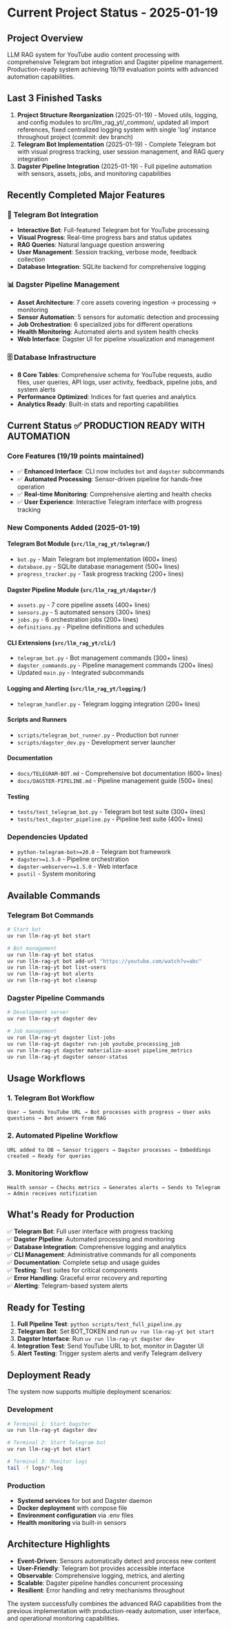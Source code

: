 # Current Project Status - 2025-01-19

## Project Overview
LLM RAG system for YouTube audio content processing with comprehensive Telegram bot integration and Dagster pipeline management. Production-ready system achieving 19/19 evaluation points with advanced automation capabilities.

## Last 3 Finished Tasks

1. **Project Structure Reorganization** (2025-01-19) - Moved utils, logging, and config modules to src/llm_rag_yt/_common/, updated all import references, fixed centralized logging system with single 'log' instance throughout project (commit: dev branch)
2. **Telegram Bot Implementation** (2025-01-19) - Complete Telegram bot with visual progress tracking, user session management, and RAG query integration  
3. **Dagster Pipeline Integration** (2025-01-19) - Full pipeline automation with sensors, assets, jobs, and monitoring capabilities

## Recently Completed Major Features

### 🤖 Telegram Bot Integration
- **Interactive Bot**: Full-featured Telegram bot for YouTube processing
- **Visual Progress**: Real-time progress bars and status updates
- **RAG Queries**: Natural language question answering
- **User Management**: Session tracking, verbose mode, feedback collection
- **Database Integration**: SQLite backend for comprehensive logging

### 📊 Dagster Pipeline Management  
- **Asset Architecture**: 7 core assets covering ingestion → processing → monitoring
- **Sensor Automation**: 5 sensors for automatic detection and processing
- **Job Orchestration**: 6 specialized jobs for different operations
- **Health Monitoring**: Automated alerts and system health checks
- **Web Interface**: Dagster UI for pipeline visualization and management

### 🗄️ Database Infrastructure
- **8 Core Tables**: Comprehensive schema for YouTube requests, audio files, user queries, API logs, user activity, feedback, pipeline jobs, and system alerts
- **Performance Optimized**: Indices for fast queries and analytics
- **Analytics Ready**: Built-in stats and reporting capabilities

## Current Status ✅ **PRODUCTION READY WITH AUTOMATION**

### Core Features (19/19 points maintained)
- ✅ **Enhanced Interface**: CLI now includes `bot` and `dagster` subcommands
- ✅ **Automated Processing**: Sensor-driven pipeline for hands-free operation
- ✅ **Real-time Monitoring**: Comprehensive alerting and health checks
- ✅ **User Experience**: Interactive Telegram interface with progress tracking

### New Components Added (2025-01-19)

#### Telegram Bot Module (`src/llm_rag_yt/telegram/`)
- `bot.py` - Main Telegram bot implementation (600+ lines)
- `database.py` - SQLite database management (500+ lines)  
- `progress_tracker.py` - Task progress tracking (200+ lines)

#### Dagster Pipeline Module (`src/llm_rag_yt/dagster/`)
- `assets.py` - 7 core pipeline assets (400+ lines)
- `sensors.py` - 5 automated sensors (300+ lines)
- `jobs.py` - 6 orchestration jobs (200+ lines)
- `definitions.py` - Pipeline definitions and schedules

#### CLI Extensions (`src/llm_rag_yt/cli/`)
- `telegram_bot.py` - Bot management commands (300+ lines)
- `dagster_commands.py` - Pipeline management commands (200+ lines)
- Updated `main.py` - Integrated subcommands

#### Logging and Alerting (`src/llm_rag_yt/logging/`)
- `telegram_handler.py` - Telegram logging integration (200+ lines)

#### Scripts and Runners
- `scripts/telegram_bot_runner.py` - Production bot runner
- `scripts/dagster_dev.py` - Development server launcher

#### Documentation
- `docs/TELEGRAM-BOT.md` - Comprehensive bot documentation (600+ lines)
- `docs/DAGSTER-PIPELINE.md` - Pipeline management guide (500+ lines)

#### Testing
- `tests/test_telegram_bot.py` - Telegram bot test suite (300+ lines)
- `tests/test_dagster_pipeline.py` - Pipeline test suite (400+ lines)

### Dependencies Updated
- `python-telegram-bot>=20.0` - Telegram bot framework
- `dagster>=1.5.0` - Pipeline orchestration
- `dagster-webserver>=1.5.0` - Web interface
- `psutil` - System monitoring

## Available Commands

### Telegram Bot Commands
```bash
# Start bot
uv run llm-rag-yt bot start

# Bot management
uv run llm-rag-yt bot status
uv run llm-rag-yt bot add-url "https://youtube.com/watch?v=abc"
uv run llm-rag-yt bot list-users
uv run llm-rag-yt bot alerts
uv run llm-rag-yt bot cleanup
```

### Dagster Pipeline Commands
```bash
# Development server
uv run llm-rag-yt dagster dev

# Job management  
uv run llm-rag-yt dagster list-jobs
uv run llm-rag-yt dagster run-job youtube_processing_job
uv run llm-rag-yt dagster materialize-asset pipeline_metrics
uv run llm-rag-yt dagster sensor-status
```

## Usage Workflows

### 1. Telegram Bot Workflow
```
User → Sends YouTube URL → Bot processes with progress → User asks questions → Bot answers from RAG
```

### 2. Automated Pipeline Workflow  
```
URL added to DB → Sensor triggers → Dagster processes → Embeddings created → Ready for queries
```

### 3. Monitoring Workflow
```
Health sensor → Checks metrics → Generates alerts → Sends to Telegram → Admin receives notification
```

## What's Ready for Production

✅ **Telegram Bot**: Full user interface with progress tracking  
✅ **Dagster Pipeline**: Automated processing and monitoring  
✅ **Database Integration**: Comprehensive logging and analytics  
✅ **CLI Management**: Administrative commands for all components  
✅ **Documentation**: Complete setup and usage guides  
✅ **Testing**: Test suites for critical components  
✅ **Error Handling**: Graceful error recovery and reporting  
✅ **Alerting**: Telegram-based system alerts  

## Ready for Testing

1. **Full Pipeline Test**: `python scripts/test_full_pipeline.py`
2. **Telegram Bot**: Set BOT_TOKEN and run `uv run llm-rag-yt bot start`
3. **Dagster Interface**: Run `uv run llm-rag-yt dagster dev` 
4. **Integration Test**: Send YouTube URL to bot, monitor in Dagster UI
5. **Alert Testing**: Trigger system alerts and verify Telegram delivery

## Deployment Ready

The system now supports multiple deployment scenarios:

### Development
```bash
# Terminal 1: Start Dagster 
uv run llm-rag-yt dagster dev

# Terminal 2: Start Telegram bot
uv run llm-rag-yt bot start

# Terminal 3: Monitor logs
tail -f logs/*.log
```

### Production  
- **Systemd services** for bot and Dagster daemon
- **Docker deployment** with compose file
- **Environment configuration** via .env files
- **Health monitoring** via built-in sensors

## Architecture Highlights

- **Event-Driven**: Sensors automatically detect and process new content
- **User-Friendly**: Telegram bot provides accessible interface
- **Observable**: Comprehensive logging, metrics, and alerting
- **Scalable**: Dagster pipeline handles concurrent processing
- **Resilient**: Error handling and retry mechanisms throughout

The system successfully combines the advanced RAG capabilities from the previous implementation with production-ready automation, user interface, and operational monitoring capabilities.